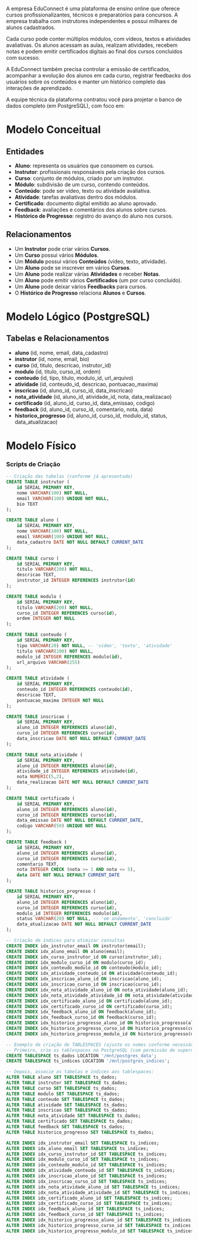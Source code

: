 A empresa EduConnect é uma plataforma de ensino online que oferece cursos profissionalizantes, técnicos e preparatórios para concursos. A empresa trabalha com instrutores independentes e possui milhares de alunos cadastrados.

Cada curso pode conter múltiplos módulos, com vídeos, textos e atividades avaliativas. Os alunos acessam as aulas, realizam atividades, recebem notas e podem emitir certificados digitais ao final dos cursos concluídos com sucesso.

A EduConnect também precisa controlar a emissão de certificados, acompanhar a evolução dos alunos em cada curso, registrar feedbacks dos usuários sobre os conteúdos e manter um histórico completo das interações de aprendizado.

A equipe técnica da plataforma contratou você para projetar o banco de dados completo (em PostgreSQL), com foco em:

# Modelo Conceitual

## Entidades

- **Aluno**: representa os usuários que consomem os cursos.
- **Instrutor**: profissionais responsáveis pela criação dos cursos.
- **Curso**: conjunto de módulos, criado por um instrutor.
- **Módulo**: subdivisão de um curso, contendo conteúdos.
- **Conteúdo**: pode ser vídeo, texto ou atividade avaliativa.
- **Atividade**: tarefas avaliativas dentro dos módulos.
- **Certificado**: documento digital emitido ao aluno aprovado.
- **Feedback**: avaliações e comentários dos alunos sobre cursos.
- **Histórico de Progresso**: registro do avanço do aluno nos cursos.

## Relacionamentos

- Um **Instrutor** pode criar vários **Cursos**.
- Um **Curso** possui vários **Módulos**.
- Um **Módulo** possui vários **Conteúdos** (vídeo, texto, atividade).
- Um **Aluno** pode se inscrever em vários **Cursos**.
- Um **Aluno** pode realizar várias **Atividades** e receber **Notas**.
- Um **Aluno** pode emitir vários **Certificados** (um por curso concluído).
- Um **Aluno** pode deixar vários **Feedbacks** para cursos.
- O **Histórico de Progresso** relaciona **Alunos** e **Cursos**.

# Modelo Lógico (PostgreSQL)

## Tabelas e Relacionamentos

- **aluno** (id, nome, email, data_cadastro)
- **instrutor** (id, nome, email, bio)
- **curso** (id, titulo, descricao, instrutor_id)
- **modulo** (id, titulo, curso_id, ordem)
- **conteudo** (id, tipo, titulo, modulo_id, url_arquivo)
- **atividade** (id, conteudo_id, descricao, pontuacao_maxima)
- **inscricao** (id, aluno_id, curso_id, data_inscricao)
- **nota_atividade** (id, aluno_id, atividade_id, nota, data_realizacao)
- **certificado** (id, aluno_id, curso_id, data_emissao, codigo)
- **feedback** (id, aluno_id, curso_id, comentario, nota, data)
- **historico_progresso** (id, aluno_id, curso_id, modulo_id, status, data_atualizacao)

# Modelo Físico

### Scripts de Criação

```sql
-- Criação das tabelas (conforme já apresentado)
CREATE TABLE instrutor (
    id SERIAL PRIMARY KEY,
    nome VARCHAR(100) NOT NULL,
    email VARCHAR(100) UNIQUE NOT NULL,
    bio TEXT
);

CREATE TABLE aluno (
    id SERIAL PRIMARY KEY,
    nome VARCHAR(100) NOT NULL,
    email VARCHAR(100) UNIQUE NOT NULL,
    data_cadastro DATE NOT NULL DEFAULT CURRENT_DATE
);

CREATE TABLE curso (
    id SERIAL PRIMARY KEY,
    titulo VARCHAR(200) NOT NULL,
    descricao TEXT,
    instrutor_id INTEGER REFERENCES instrutor(id)
);

CREATE TABLE modulo (
    id SERIAL PRIMARY KEY,
    titulo VARCHAR(200) NOT NULL,
    curso_id INTEGER REFERENCES curso(id),
    ordem INTEGER NOT NULL
);

CREATE TABLE conteudo (
    id SERIAL PRIMARY KEY,
    tipo VARCHAR(20) NOT NULL, -- 'video', 'texto', 'atividade'
    titulo VARCHAR(200) NOT NULL,
    modulo_id INTEGER REFERENCES modulo(id),
    url_arquivo VARCHAR(255)
);

CREATE TABLE atividade (
    id SERIAL PRIMARY KEY,
    conteudo_id INTEGER REFERENCES conteudo(id),
    descricao TEXT,
    pontuacao_maxima INTEGER NOT NULL
);

CREATE TABLE inscricao (
    id SERIAL PRIMARY KEY,
    aluno_id INTEGER REFERENCES aluno(id),
    curso_id INTEGER REFERENCES curso(id),
    data_inscricao DATE NOT NULL DEFAULT CURRENT_DATE
);

CREATE TABLE nota_atividade (
    id SERIAL PRIMARY KEY,
    aluno_id INTEGER REFERENCES aluno(id),
    atividade_id INTEGER REFERENCES atividade(id),
    nota NUMERIC(5,2),
    data_realizacao DATE NOT NULL DEFAULT CURRENT_DATE
);

CREATE TABLE certificado (
    id SERIAL PRIMARY KEY,
    aluno_id INTEGER REFERENCES aluno(id),
    curso_id INTEGER REFERENCES curso(id),
    data_emissao DATE NOT NULL DEFAULT CURRENT_DATE,
    codigo VARCHAR(50) UNIQUE NOT NULL
);

CREATE TABLE feedback (
    id SERIAL PRIMARY KEY,
    aluno_id INTEGER REFERENCES aluno(id),
    curso_id INTEGER REFERENCES curso(id),
    comentario TEXT,
    nota INTEGER CHECK (nota >= 1 AND nota <= 5),
    data DATE NOT NULL DEFAULT CURRENT_DATE
);

CREATE TABLE historico_progresso (
    id SERIAL PRIMARY KEY,
    aluno_id INTEGER REFERENCES aluno(id),
    curso_id INTEGER REFERENCES curso(id),
    modulo_id INTEGER REFERENCES modulo(id),
    status VARCHAR(20) NOT NULL, -- 'em andamento', 'concluido'
    data_atualizacao DATE NOT NULL DEFAULT CURRENT_DATE
);

-- Criação de índices para otimizar consultas
CREATE INDEX idx_instrutor_email ON instrutor(email);
CREATE INDEX idx_aluno_email ON aluno(email);
CREATE INDEX idx_curso_instrutor_id ON curso(instrutor_id);
CREATE INDEX idx_modulo_curso_id ON modulo(curso_id);
CREATE INDEX idx_conteudo_modulo_id ON conteudo(modulo_id);
CREATE INDEX idx_atividade_conteudo_id ON atividade(conteudo_id);
CREATE INDEX idx_inscricao_aluno_id ON inscricao(aluno_id);
CREATE INDEX idx_inscricao_curso_id ON inscricao(curso_id);
CREATE INDEX idx_nota_atividade_aluno_id ON nota_atividade(aluno_id);
CREATE INDEX idx_nota_atividade_atividade_id ON nota_atividade(atividade_id);
CREATE INDEX idx_certificado_aluno_id ON certificado(aluno_id);
CREATE INDEX idx_certificado_curso_id ON certificado(curso_id);
CREATE INDEX idx_feedback_aluno_id ON feedback(aluno_id);
CREATE INDEX idx_feedback_curso_id ON feedback(curso_id);
CREATE INDEX idx_historico_progresso_aluno_id ON historico_progresso(aluno_id);
CREATE INDEX idx_historico_progresso_curso_id ON historico_progresso(curso_id);
CREATE INDEX idx_historico_progresso_modulo_id ON historico_progresso(modulo_id);

-- Exemplo de criação de TABLESPACES (ajuste os nomes conforme necessário)
-- Primeiro, crie os tablespaces no PostgreSQL (com permissão de superusuário):
CREATE TABLESPACE ts_dados LOCATION '/mnt/postgres_data';
CREATE TABLESPACE ts_indices LOCATION '/mnt/postgres_indices';

-- Depois, associe as tabelas e índices aos tablespaces:
ALTER TABLE aluno SET TABLESPACE ts_dados;
ALTER TABLE instrutor SET TABLESPACE ts_dados;
ALTER TABLE curso SET TABLESPACE ts_dados;
ALTER TABLE modulo SET TABLESPACE ts_dados;
ALTER TABLE conteudo SET TABLESPACE ts_dados;
ALTER TABLE atividade SET TABLESPACE ts_dados;
ALTER TABLE inscricao SET TABLESPACE ts_dados;
ALTER TABLE nota_atividade SET TABLESPACE ts_dados;
ALTER TABLE certificado SET TABLESPACE ts_dados;
ALTER TABLE feedback SET TABLESPACE ts_dados;
ALTER TABLE historico_progresso SET TABLESPACE ts_dados;

ALTER INDEX idx_instrutor_email SET TABLESPACE ts_indices;
ALTER INDEX idx_aluno_email SET TABLESPACE ts_indices;
ALTER INDEX idx_curso_instrutor_id SET TABLESPACE ts_indices;
ALTER INDEX idx_modulo_curso_id SET TABLESPACE ts_indices;
ALTER INDEX idx_conteudo_modulo_id SET TABLESPACE ts_indices;
ALTER INDEX idx_atividade_conteudo_id SET TABLESPACE ts_indices;
ALTER INDEX idx_inscricao_aluno_id SET TABLESPACE ts_indices;
ALTER INDEX idx_inscricao_curso_id SET TABLESPACE ts_indices;
ALTER INDEX idx_nota_atividade_aluno_id SET TABLESPACE ts_indices;
ALTER INDEX idx_nota_atividade_atividade_id SET TABLESPACE ts_indices;
ALTER INDEX idx_certificado_aluno_id SET TABLESPACE ts_indices;
ALTER INDEX idx_certificado_curso_id SET TABLESPACE ts_indices;
ALTER INDEX idx_feedback_aluno_id SET TABLESPACE ts_indices;
ALTER INDEX idx_feedback_curso_id SET TABLESPACE ts_indices;
ALTER INDEX idx_historico_progresso_aluno_id SET TABLESPACE ts_indices;
ALTER INDEX idx_historico_progresso_curso_id SET TABLESPACE ts_indices;
ALTER INDEX idx_historico_progresso_modulo_id SET TABLESPACE ts_indices;
```
